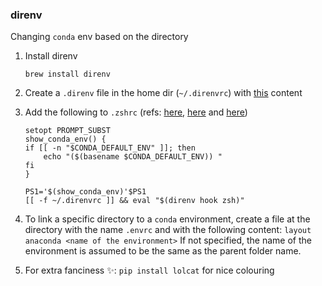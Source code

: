 ### direnv
Changing `conda` env based on the directory

1. Install direnv 
    ```
    brew install direnv
    ```

3. Create a `.direnv` file in the home dir (`~/.direnvrc`) with [this](https://github.com/paddyroddy/dotfiles/blob/main/.direnvrc) content

4. Add the following to `.zshrc` (refs: [here](https://github.com/paddyroddy/dotfiles/blob/40b0cf91b814b67a0ac63e1b41991f3275f3d7a2/.zsh_variables#L81), [here](https://humanscode.com/better-python-environment-management-for-anaconda)  and [here](https://github.com/direnv/direnv/wiki/Python#zsh))
    ```
    setopt PROMPT_SUBST 
    show_conda_env() {
    if [[ -n "$CONDA_DEFAULT_ENV" ]]; then
        echo "($(basename $CONDA_DEFAULT_ENV)) "
    fi
    }
    
    PS1='$(show_conda_env)'$PS1
    [[ -f ~/.direnvrc ]] && eval "$(direnv hook zsh)"
    ```

5. To link a specific directory to a `conda` environment, create a file at the directory with the name `.envrc` and with the following content:
		`layout anaconda <name of the environment>`
   If not specified, the name of the environment is assumed to be the same as the parent folder name.

6. For extra fanciness ✨: 
    `pip install lolcat` for nice colouring
